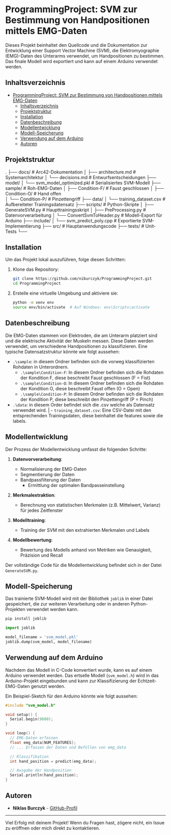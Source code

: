 # ProgrammingProject: SVM zur Bestimmung von Handpositionen mittels EMG-Daten

Dieses Projekt beinhaltet den Quellcode und die Dokumentation zur Entwicklung einer Support Vector Machine (SVM), die Elektromyographie (EMG)-Daten des Unterarms verwendet, um Handpositionen zu bestimmen. Das finale Modell wird exportiert und kann auf einem Arduino verwendet werden.

## Inhaltsverzeichnis

- [ProgrammingProject: SVM zur Bestimmung von Handpositionen mittels EMG-Daten](#programmingproject-svm-zur-bestimmung-von-handpositionen-mittels-emg-daten)
  - [Inhaltsverzeichnis](#inhaltsverzeichnis)
  - [Projektstruktur](#projektstruktur)
  - [Installation](#installation)
  - [Datenbeschreibung](#datenbeschreibung)
  - [Modellentwicklung](#modellentwicklung)
  - [Modell-Speicherung](#modell-speicherung)
  - [Verwendung auf dem Arduino](#verwendung-auf-dem-arduino)
  - [Autoren](#autoren)

## Projektstruktur
.
├── docs/                       # Arc42-Dokumentation
│   ├── architecture.md         # Systemarchitektur
│   └── decisions.md            # Entwurfsentscheidungen
├── model/
│   └── svm_model_optimized.pkl # Serialisiertes SVM-Modell
├── sample/                     # Roh-EMG-Daten
│   ├── Condition-F/            # Faust geschlossen
│   ├── Condition-O/            # Hand offen  
│   └── Condition-P/            # Pinzettengriff
├── data/
│   └── training_dataset.csv    # Aufbereiteter Trainingsdatensatz
├── scripts/                    # Python-Skripte
│   ├── GenerateSVM.py          # Haupttrainingsskript
│   ├── PreProcessing.py        # Datenvorverarbeitung
│   └── ConvertSvmToHeader.py   # Modell-Export für Arduino
├── include/
│   └── svm_predict_poly.cpp    # Exportierte SVM-Implementierung
├── src/                        # Hauptanwendungscode
├── tests/                      # Unit-Tests
└──

## Installation

Um das Projekt lokal auszuführen, folge diesen Schritten:

1. Klone das Repository:
   ```bash
   git clone https://github.com/niburczyk/ProgrammingProject.git
   cd ProgrammingProject
   ```

2. Erstelle eine virtuelle Umgebung und aktiviere sie:
   ```bash
   python -m venv env
   source env/bin/activate  # Auf Windows: env\Scripts\activate
   ```

## Datenbeschreibung

Die EMG-Daten stammen von Elektroden, die am Unterarm platziert sind und die elektrische Aktivität der Muskeln messen. Diese Daten werden verwendet, um verschiedene Handpositionen zu klassifizieren. Eine typische Datensatzstruktur könnte wie folgt aussehen:

- `.\sample`: in diesem Ordner befinden sich die vorweg klassifizierten Rohdaten in Unterordnern.
   - `.\sample\Condition-F`: In diesem Ordner befinden sich die Rohdaten der Kondition F, diese beschreibt Faust geschlossen (F = Fist) 
   - `.\sample\Condition-O`: In diesem Ordner befinden sich die Rohdaten der Kondition O, diese beschreibt Faust offen (O = Open) 
   - `.\sample\Condition-P`: In diesem Ordner befinden sich die Rohdaten der Kondition P, diese beschreibt den Pinzettengriff (P = Pinch) 
- `.\data`: in diesem Order befindet sich die .csv welche als Datensatz verwendet wird.
|  - `training_dataset.csv`: Eine CSV-Datei mit den entsprechenden Trainingsdaten, diese beinhaltet die features sowie die labels.

## Modellentwicklung

Der Prozess der Modellentwicklung umfasst die folgenden Schritte:

1. **Datenvorverarbeitung**:
   - Normalisierung der EMG-Daten
   - Segmentierung der Daten
   - Bandpassfilterung der Daten
      - Ermittlung der optimalen Bandpasseinstellung

2. **Merkmalextraktion**:
   - Berechnung von statistischen Merkmalen (z.B. Mittelwert, Varianz) für jedes Zeitfenster

3. **Modelltraining**:
   - Training der SVM mit den extrahierten Merkmalen und Labels

4. **Modellbewertung**:
   - Bewertung des Modells anhand von Metriken wie Genauigkeit, Präzision und Recall

Der vollständige Code für die Modellentwicklung befindet sich in der Datei `GenerateSVM.py`.

## Modell-Speicherung
Das trainierte SVM-Modell wird mit der Bibliothek `joblib` in einer Datei gespeichert, die zur weiteren Verarbeitung oder in anderen Python-Projekten verwendet werden kann.

```bash
pip install joblib
```
```python
import joblib

model_filename = 'svm_model.pkl'
joblib.dump(svm_model, model_filename)
````

## Verwendung auf dem Arduino

Nachdem das Modell in C-Code konvertiert wurde, kann es auf einem Arduino verwendet werden. Das ertselle Modell (`svm_model.h`) wird in das Arduino-Projekt eingebunden und kann zur Klassifizierung der Echtzeit-EMG-Daten genutzt werden.

Ein Beispiel-Sketch für den Arduino könnte wie folgt aussehen:

```cpp
#include "svm_model.h"

void setup() {
  Serial.begin(9600);
}

void loop() {
  // EMG-Daten erfassen
  float emg_data[NUM_FEATURES];
  // ... Erfassen der Daten und Befüllen von emg_data

  // Klassifikation
  int hand_position = predict(emg_data);

  // Ausgabe der Handposition
  Serial.println(hand_position);
}
```

## Autoren

- **Niklas Burczyk** - [GitHub-Profil](https://github.com/niburczyk)
---

Viel Erfolg mit deinem Projekt! Wenn du Fragen hast, zögere nicht, ein Issue zu eröffnen oder mich direkt zu kontaktieren.